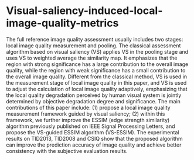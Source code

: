 # Visual-saliency-induced-local-image-quality-metrics
The full reference image quality assessment usually includes two stages: local image quality measurement and pooling. The classical
assessment algorithm based on visual saliency (VS) applies VS in the pooling stage and uses VS to weighted average the similarity
map. It emphasizes that the region with strong significance has a large contribution to the overall image quality, while the region with
weak significance has a small contribution to the overall image quality. Different from the classical method, VS is used in the
measurement stage of local image quality in this paper, and VS is used to adjust the calculation of local image quality adaptively,
emphasizing that the local quality degradation perceived by human visual system is jointly determined by objective degradation
degree and significance. The main contributions of this paper include: (1) propose a local image quality measurement framework
guided by visual saliency; (2) within this framework, we further improve the ESSIM (edge strength similarity) algorithm previously
published on IEEE Signal Processing Letters, and propose the VS-guided ESSIM algorithm (VS-ESSIM). The experimental results
on TID2013, TID2008 and CSIQ show that the proposed algorithm can improve the prediction accuracy of image quality and achieve
better consistency with the subjective evaluation results.
